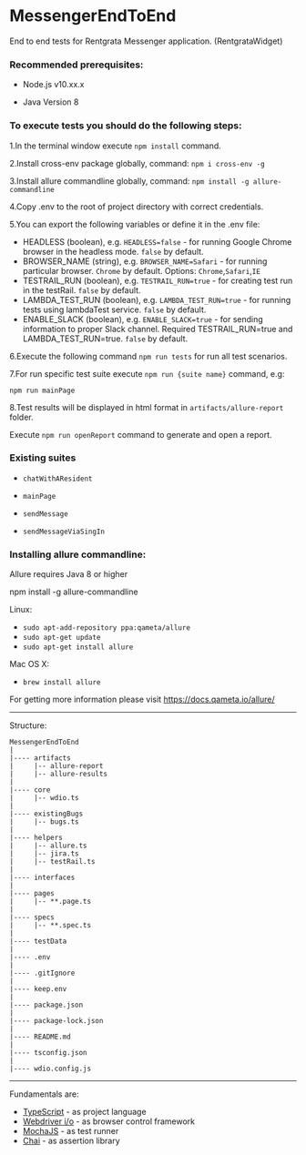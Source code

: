 # MessengerEndToEnd
End to end tests for Rentgrata Messenger application. (RentgrataWidget)

### Recommended prerequisites: 

- Node.js v10.xx.x

- Java Version 8

### To execute tests you should do the following steps:

1.In the terminal window execute ``npm install`` command.

2.Install cross-env package globally, command: ``npm i cross-env -g``

3.Install allure commandline globally, command: ``npm install -g allure-commandline``

4.Copy .env to the root of project directory with correct credentials.

5.You can export the following variables or define it in the .env file:

- HEADLESS (boolean), e.g. ``HEADLESS=false`` - for running Google Chrome browser in the headless mode. ``false`` by default.
- BROWSER_NAME (string), e.g. ``BROWSER_NAME=Safari`` - for running particular browser. `Chrome` by default. Options: ``Chrome``,``Safari``,``IE`` 
- TESTRAIL_RUN (boolean), e.g. ``TESTRAIL_RUN=true`` -  for creating test run in the testRail. ``false`` by default.
- LAMBDA_TEST_RUN (boolean), e.g. ``LAMBDA_TEST_RUN=true`` -  for running tests using lambdaTest service. ``false`` by default.
- ENABLE_SLACK (boolean), e.g. ``ENABLE_SLACK=true`` -  for sending information to proper Slack channel. Required TESTRAIL_RUN=true and LAMBDA_TEST_RUN=true. ``false`` by default.

6.Execute the following command ``npm run tests`` for run all test scenarios.

7.For run specific test suite execute ``npm run {suite name}`` command, e.g:

``npm run mainPage``

8.Test results will be displayed in html format in ``artifacts/allure-report`` folder.

Execute ``npm run openReport`` command to generate and open a report.
   
### Existing suites

- ``chatWithAResident``

- ``mainPage``

- ``sendMessage``

- ``sendMessageViaSingIn``

### Installing allure commandline:

Allure requires Java 8 or higher

npm install -g allure-commandline

Linux:

- ``sudo apt-add-repository ppa:qameta/allure``
- ``sudo apt-get update`` 
- ``sudo apt-get install allure``

Mac OS X:

- ``brew install allure``

For getting more information please visit https://docs.qameta.io/allure/

-------
Structure:
```
MessengerEndToEnd
|
|---- artifacts
|     |-- allure-report
|     |-- allure-results
|
|---- core
|     |-- wdio.ts
|
|---- existingBugs
|     |-- bugs.ts
|
|---- helpers
|     |-- allure.ts
|     |-- jira.ts
|     |-- testRail.ts
|
|---- interfaces
|
|---- pages
|     |-- **.page.ts
|
|---- specs
|     |-- **.spec.ts
|
|---- testData
|
|---- .env
|
|---- .gitIgnore
|
|---- keep.env
|
|---- package.json
|
|---- package-lock.json
|
|---- README.md
|
|---- tsconfig.json
|
|---- wdio.config.js
```

-------
Fundamentals are:
- [TypeScript](https://www.typescriptlang.org/docs/tutorial.html) - as project language
- [Webdriver i/o](https://webdriver.io/) - as browser control framework
- [MochaJS](https://mochajs.org/) - as test runner
- [Chai](https://www.chaijs.com/) - as assertion library